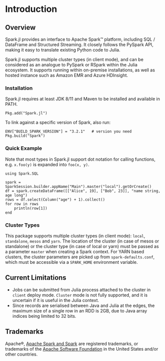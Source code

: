 # Introduction

## Overview

Spark.jl provides an interface to Apache Spark™ platform, including SQL / DataFrame and Structured Streaming. It closely follows the PySpark API, making it easy to translate existing Python code to Julia.

Spark.jl supports multiple cluster types (in client mode), and can be considered as an analogue to PySpark or RSpark within the Julia ecosystem. It supports running within on-premise installations, as well as hosted instance such as Amazon EMR and Azure HDInsight.

### Installation

Spark.jl requires at least JDK 8/11 and Maven to be installed and available in PATH.

```
Pkg.add("Spark.jl")
```

To link against a specific version of Spark, also run:

```
ENV["BUILD_SPARK_VERSION"] = "3.2.1"   # version you need
Pkg.build("Spark")
```

### Quick Example

Note that most types in Spark.jl support dot notation for calling functions, e.g. `x.foo(y)` is expanded into `foo(x, y)`.

```
using Spark.SQL

spark = SparkSession.builder.appName("Main").master("local").getOrCreate()
df = spark.createDataFrame([["Alice", 19], ["Bob", 23]], "name string, age long")
rows = df.select(Column("age") + 1).collect()
for row in rows
    println(row[1])
end
```

### Cluster Types

This package supports multiple cluster types (in client mode): `local`, `standalone`, `mesos` and `yarn`. The location of the cluster (in case of mesos or standalone) or the cluster type (in case of local or yarn) must be passed as a parameter `master` when creating a Spark context. For YARN based clusters, the cluster parameters are picked up from `spark-defaults.conf`, which must be accessible via a `SPARK_HOME` environment variable.

## Current Limitations

* Jobs can be submitted from Julia process attached to the cluster in `client` deploy mode. `Cluster` mode is not fully supported, and it is uncertain if it is useful in the Julia context.
* Since records are serialised between Java and Julia at the edges, the maximum size of a single row in an RDD is 2GB, due to Java array indices being limited to 32 bits.

## Trademarks

Apache®, [Apache Spark and Spark](http://spark.apache.org) are registered trademarks, or trademarks of the [Apache Software Foundation](http://www.apache.org/) in the United States and/or other countries.
